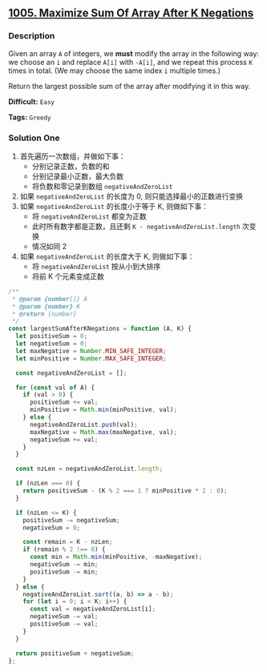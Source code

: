 ## [1005. Maximize Sum Of Array After K Negations](https://leetcode.com/problems/maximize-sum-of-array-after-k-negations/)

### Description

Given an array `A` of integers, we **must** modify the array in the following way: we choose an `i` and replace `A[i]` with `-A[i]`, and we repeat this process `K` times in total. (We may choose the same index `i` multiple times.)

Return the largest possible sum of the array after modifying it in this way.

**Difficult:** `Easy`

**Tags:** `Greedy`

### Solution One

1. 首先遍历一次数组，并做如下事：
   - 分别记录正数，负数的和
   - 分别记录最小正数，最大负数
   - 将负数和零记录到数组 `negativeAndZeroList`
2. 如果 `negativeAndZeroList` 的长度为 0, 则只能选择最小的正数进行变换
3. 如果 `negativeAndZeroList` 的长度小于等于 K, 则做如下事：
   - 将 `negativeAndZeroList` 都变为正数
   - 此时所有数字都是正数，且还剩 `K - negativeAndZeroList.length` 次变换
   - 情况如同 2
4. 如果 `negativeAndZeroList` 的长度大于 K, 则做如下事：
   - 将 `negativeAndZeroList` 按从小到大排序
   - 将前 K 个元素变成正数

```javascript
/**
 * @param {number[]} A
 * @param {number} K
 * @return {number}
 */
const largestSumAfterKNegations = function (A, K) {
  let positiveSum = 0;
  let negativeSum = 0;
  let maxNegative = Number.MIN_SAFE_INTEGER;
  let minPositive = Number.MAX_SAFE_INTEGER;

  const negativeAndZeroList = [];

  for (const val of A) {
    if (val > 0) {
      positiveSum += val;
      minPositive = Math.min(minPositive, val);
    } else {
      negativeAndZeroList.push(val);
      maxNegative = Math.max(maxNegative, val);
      negativeSum += val;
    }
  }

  const nzLen = negativeAndZeroList.length;

  if (nzLen === 0) {
    return positiveSum - (K % 2 === 1 ? minPositive * 2 : 0);
  }

  if (nzLen <= K) {
    positiveSum -= negativeSum;
    negativeSum = 0;

    const remain = K - nzLen;
    if (remain % 2 !== 0) {
      const min = Math.min(minPositive, -maxNegative);
      negativeSum -= min;
      positiveSum -= min;
    }
  } else {
    negativeAndZeroList.sort((a, b) => a - b);
    for (let i = 0; i < K; i++) {
      const val = negativeAndZeroList[i];
      negativeSum -= val;
      positiveSum -= val;
    }
  }

  return positiveSum + negativeSum;
};
```
